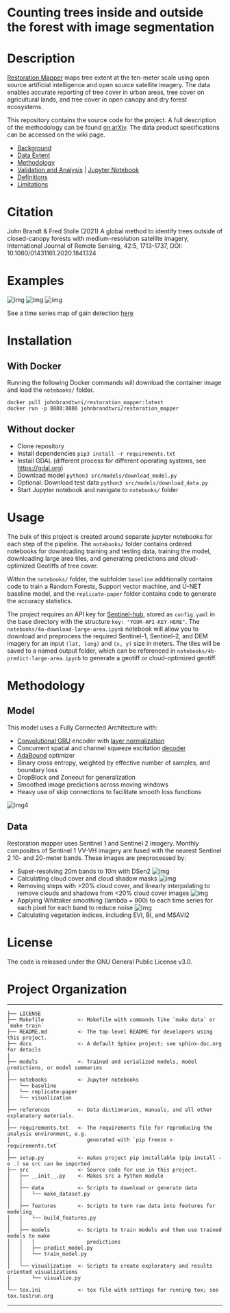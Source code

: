 Counting trees inside and outside the forest with image segmentation
==============================

# Description

[Restoration Mapper](https://restorationmapper.org) maps tree extent at the ten-meter scale using open source artificial intelligence and open source satellite imagery. The data enables accurate reporting of tree cover in urban areas, tree cover on agricultural lands, and tree cover in open canopy and dry forest ecosystems. 

This repository contains the source code for the project. A full description of the methodology can be found [on arXiv](https://arxiv.org/abs/2005.08702). The data product specifications can be accessed on the wiki page.
*  [Background](https://github.com/wri/restoration-mapper/wiki/Product-Specifications#background)
*  [Data Extent](https://github.com/wri/restoration-mapper/wiki/Product-Specifications#data-extent)
*  [Methodology](https://github.com/wri/restoration-mapper/wiki/Product-Specifications#methodology)
*  [Validation and Analysis](https://github.com/wri/restoration-mapper/wiki/Product-Specifications#validation-and-analysis) | [Jupyter Notebook](https://github.com/wri/restoration-mapper/blob/master/notebooks/analysis/validation-analysis.ipynb)
*  [Definitions](https://github.com/wri/restoration-mapper/wiki/Product-Specifications#definitions)
*  [Limitations](https://github.com/wri/restoration-mapper/wiki/Product-Specifications#limitations)


# Citation
John Brandt & Fred Stolle (2021) A global method to identify trees outside of closed-canopy forests with medium-resolution satellite imagery, International Journal of Remote Sensing, 42:5, 1713-1737, DOI: 10.1080/01431161.2020.1841324



# Examples
![img](references/screenshots/demo.gif?raw=true)
![img](references/screenshots/makueni.png?raw=true)
![img](references/readme/example.png?raw=true)

See a time series map of gain detection [here](https://cdn.knightlab.com/libs/juxtapose/latest/embed/index.html?uid=f13510ee-b7f4-11ea-bf88-a15b6c7adf9a)

# Installation


## With Docker

Running the following Docker commands will download the container image and load the `notebooks/` folder.
```
docker pull johnbrandtwri/restoration_mapper:latest
docker run -p 8888:8888 johnbrandtwri/restoration_mapper
```

## Without docker
*  Clone repository
*  Install dependencies `pip3 install -r requirements.txt`
*  Install GDAL (different process for different operating systems, see https://gdal.org)
*  Download model `python3 src/models/download_model.py`
*  Optional: Download test data `python3 src/models/download_data.py`
*  Start Jupyter notebook and navigate to `notebooks/` folder

# Usage
The bulk of this project is created around separate jupyter notebooks for each step of the pipeline. The `notebooks/` folder contains ordered notebooks for downloading training and testing data, training the model, downloading large area tiles, and generating predictions and cloud-optimized Geotiffs of tree cover.

Within the `notebooks/` folder, the subfolder `baseline` additionally contains code to train a Random Forests, Support vector machine, and U-NET baseline model, and the `replicate-paper` folder contains code to generate the accuracy statistics.

The project requires an API key for [Sentinel-hub](http://sentinel-hub.com/), stored as `config.yaml` in the base directory with the structure `key: "YOUR-API-KEY-HERE"`. The `notebooks/4a-download-large-area.ipynb` notebook will allow you to download and preprocess the required Sentinel-1, Sentinel-2, and DEM imagery for an input `(lat, long)` and `(x, y)` size in meters. The tiles will be saved to a named output folder, which can be referenced in `notebooks/4b-predict-large-area.ipynb` to generate a geotiff or cloud-optimized geotiff.


# Methodology

## Model
This model uses a Fully Connected Architecture with:
*  [Convolutional GRU](https://papers.nips.cc/paper/5955-convolutional-lstm-network-a-machine-learning-approach-for-precipitation-nowcasting.pdf) encoder with [layer normalization](https://arxiv.org/abs/1607.06450)
*  Concurrent spatial and channel squeeze excitation [decoder](https://arxiv.org/abs/1803.02579)
*  [AdaBound](https://arxiv.org/abs/1902.09843) optimizer
*  Binary cross entropy, weighted by effective number of samples, and boundary loss
*  DropBlock and Zoneout for generalization
*  Smoothed image predictions across moving windows
*  Heavy use of skip connections to facilitate smooth loss functions

![img4](references/readme/new_model.png?raw=true)

## Data
Restoration mapper uses Sentinel 1 and Sentinel 2 imagery. Monthly composites of Sentinel 1 VV-VH imagery are fused with the nearest Sentinel 2 10- and 20-meter bands. These images are preprocessed by:
*  Super-resolving 20m bands to 10m with DSen2
![img](references/screenshots/supres.png?raw=true)
*  Calculating cloud cover and cloud shadow masks
![img](references/screenshots/cloudmask.png?raw=true)
*  Removing steps with >20% cloud cover, and linearly interpolating to remove clouds and shadows from <20% cloud cover images
![img](references/screenshots/cloudinterpolation.png?raw=true)
*  Applying Whittaker smoothing (lambda = 800) to each time series for each pixel for each band to reduce noise
![img](references/screenshots/datasmooth.png?raw=true)
*  Calculating vegetation indices, including EVI, BI, and MSAVI2

# License

The code is released under the GNU General Public License v3.0.

# Project Organization
------------

    ├── LICENSE
    ├── Makefile           <- Makefile with commands like `make data` or `make train`
    ├── README.md          <- The top-level README for developers using this project.
    ├── docs               <- A default Sphinx project; see sphinx-doc.org for details
    │
    ├── models             <- Trained and serialized models, model predictions, or model summaries
    │
    ├── notebooks          <- Jupyter notebooks
    │   └── baseline 
    │   └── replicate-paper 
    │   └── visualization 
    │
    ├── references         <- Data dictionaries, manuals, and all other explanatory materials.
    │
    ├── requirements.txt   <- The requirements file for reproducing the analysis environment, e.g.
    │                         generated with `pip freeze > requirements.txt`
    │
    ├── setup.py           <- makes project pip installable (pip install -e .) so src can be imported
    ├── src                <- Source code for use in this project.
    │   ├── __init__.py    <- Makes src a Python module
    │   │
    │   ├── data           <- Scripts to download or generate data
    │   │   └── make_dataset.py
    │   │
    │   ├── features       <- Scripts to turn raw data into features for modeling
    │   │   └── build_features.py
    │   │
    │   ├── models         <- Scripts to train models and then use trained models to make
    │   │   │                 predictions
    │   │   ├── predict_model.py
    │   │   └── train_model.py
    │   │
    │   └── visualization  <- Scripts to create exploratory and results oriented visualizations
    │       └── visualize.py
    │
    └── tox.ini            <- tox file with settings for running tox; see tox.testrun.org


--------
